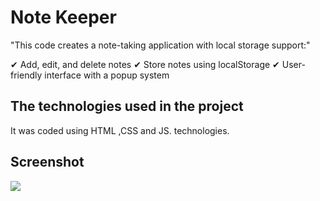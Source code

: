 <h1> Note Keeper </h1>

"This code creates a note-taking application with local storage support:"

✔ Add, edit, and delete notes
✔ Store notes using localStorage
✔ User-friendly interface with a popup system

<h2> The technologies used in the project </h2>

It was coded using HTML ,CSS and JS.
technologies.

<h2> Screenshot </h2>

![](screen.gif)
